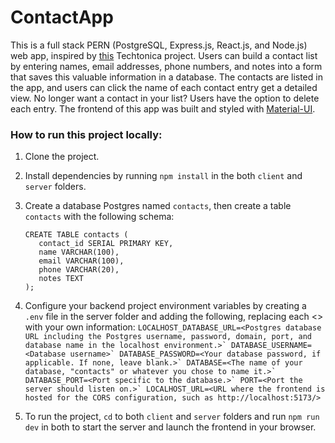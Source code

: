 # ContactApp

This is a full stack PERN (PostgreSQL, Express.js, React.js, and Node.js) web app, inspired by [this](https://github.com/Yosolita1978/week11ContactApp) Techtonica project. Users can build a contact list by entering names, email addresses, phone numbers, and notes into a form that saves this valuable information in a database. The contacts are listed in the app, and users can click the name of each contact entry get a detailed view. No longer want a contact in your list? Users have the option to delete each entry. The frontend of this app was built and styled with [Material-UI](https://mui.com/).

### How to run this project locally:

1. Clone the project.
2. Install dependencies by running `npm install` in the both `client` and `server` folders.
3. Create a database Postgres named `contacts`, then create a table `contacts` with the following schema:

   ```
   CREATE TABLE contacts (
      contact_id SERIAL PRIMARY KEY,
      name VARCHAR(100),
      email VARCHAR(100),
      phone VARCHAR(20),
      notes TEXT
   );
   ```

4. Configure your backend project environment variables by creating a `.env` file in the server folder and adding the following, replacing each <> with your own information:
   `` LOCALHOST_DATABASE_URL=<Postgres database URL including the Postgres username, password, domain, port, and database name in the localhost environment.>`
DATABASE_USERNAME=<Database username>`
DATABASE_PASSWORD=<Your database password, if applicable. If none, leave blank.>`
DATABASE=<The name of your database, "contacts" or whatever you chose to name it.>`
DATABASE_PORT=<Port specific to the database.>`
PORT=<Port the server should listen on.>`
LOCALHOST_URL=<URL where the frontend is hosted for the CORS configuration, such as http://localhost:5173/> ``

5. To run the project, `cd` to both `client` and `server` folders and run `npm run dev` in both to start the server and launch the frontend in your browser.
